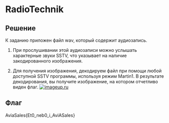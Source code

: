 # RadioTechnik

## Решение

К заданию приложен файл wav, который содержит аудиозапись.

1. При прослушивании этой аудиозаписи можно услышать характерные звуки SSTV, что указывает на наличие закодированного изображения.

2. Для получения изображения, декодируем файл при помощи любой доступной SSTV программы, используя режим Martin1. В результате декодирования, вы получите изображение, на котором отчетливо виден флаг.
[![imageup.ru](https://imageup.ru/img266/thumb/photo_2024-08-12_18-59-334885129.jpg)](https://imageup.ru/img266/4885129/photo_2024-08-12_18-59-33.jpg.html)

## Флаг

AviaSales{Et0_neb0_i_AviASales}